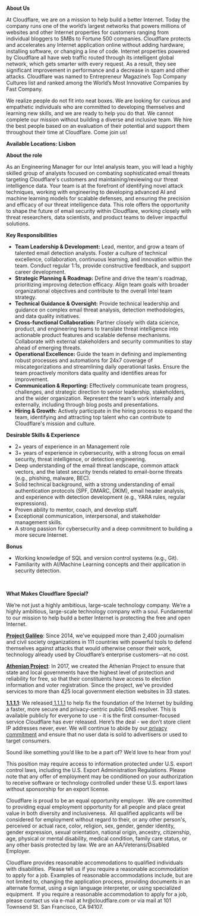 <div class="content-intro">
	<div><strong>About Us</strong></div>
	<div>
		<p>At Cloudflare, we are on a mission to help build a better Internet. Today the company runs one of the world’s largest networks that powers millions of websites and other Internet properties for customers ranging from individual bloggers to SMBs to Fortune 500 companies. Cloudflare protects and accelerates any Internet application online without adding hardware, installing software, or changing a line of code. Internet properties powered by Cloudflare all have web traffic routed through its intelligent global network, which gets smarter with every request. As a result, they see significant improvement in performance and a decrease in spam and other attacks. Cloudflare was named to Entrepreneur Magazine’s Top Company Cultures list and ranked among the World’s Most Innovative Companies by Fast Company.&nbsp;</p>
		<p><span style="font-weight: 400;">We realize people do not fit into neat boxes. We are looking for curious and empathetic individuals who are committed to developing themselves and learning new skills, and we are ready to help you do that. We cannot complete our mission without building a diverse and inclusive team. We hire the best people based on an evaluation of their potential and support them throughout their time at Cloudflare. Come join us!&nbsp;</span></p>
	</div>
</div>
<p><strong>Available Locations: Lisbon</strong></p>
<p><strong>About the role</strong></p>
<p>As an Engineering Manager for our Intel analysis team, you will lead a highly skilled group of analysts focused on combating sophisticated email threats targeting Cloudflare's customers and maintaining/reviewing our threat intelligence data. Your team is at the forefront of identifying novel attack techniques, working with engineering to developing advanced AI and machine learning models for scalable defenses, and ensuring the precision and efficacy of our threat intelligence data. This role offers the opportunity to shape the future of email security within Cloudflare, working closely with threat researchers, data scientists, and product teams to deliver impactful solutions.</p>
<p><strong>Key Responsibilities</strong></p>
<ul>
	<li><strong>Team Leadership &amp; Development:</strong> Lead, mentor, and grow a team of talented email detection analysts. Foster a culture of technical excellence, collaboration, continuous learning, and innovation within the team. Conduct regular 1:1s, provide constructive feedback, and support career development.</li>
	<li><strong>Strategic Planning &amp; Roadmap:</strong> Define and drive the team's roadmap, prioritizing improving detection efficacy. Align team goals with broader organizational objectives and contribute to the overall Intel team strategy.</li>
	<li><strong>Technical Guidance &amp; Oversight:</strong> Provide technical leadership and guidance on complex email threat analysis, detection methodologies, and data quality initiatives.&nbsp;</li>
	<li><strong>Cross-functional Collaboration:</strong> Partner closely with data science, product, and engineering teams to translate threat intelligence into actionable product features and scalable defense mechanisms. Collaborate with external stakeholders and security communities to stay ahead of emerging threats.</li>
	<li><strong>Operational Excellence:</strong> Guide the team in defining and implementing robust processes and automations for 24x7 coverage of miscategorizations and streamlining daily operational tasks. Ensure the team proactively monitors data quality and identifies areas for improvement.</li>
	<li><strong>Communication &amp; Reporting:</strong> Effectively communicate team progress, challenges, and strategic direction to senior leadership, stakeholders, and the wider organization. Represent the team's work internally and externally, including through blog posts and presentations.</li>
	<li><strong>Hiring &amp; Growth:</strong> Actively participate in the hiring process to expand the team, identifying and attracting top talent who can contribute to Cloudflare's mission and culture.</li>
</ul>
<p><strong>Desirable Skills &amp; Experience</strong></p>
<ul>
	<li>2+ years of experience in an Management role</li>
	<li>3+ years of experience in cybersecurity, with a strong focus on email security, threat intelligence, or detection engineering.</li>
	<li>Deep understanding of the email threat landscape, common attack vectors, and the latest security trends related to email-borne threats (e.g., phishing, malware, BEC).</li>
	<li>Solid technical background, with a strong understanding of email authentication protocols (SPF, DMARC, DKIM), email header analysis, and experience with detection development (e.g., YARA rules, regular expressions).</li>
	<li>Proven ability to mentor, coach, and develop staff.</li>
	<li>Exceptional communication, interpersonal, and stakeholder management skills.</li>
	<li>A strong passion for cybersecurity and a deep commitment to building a more secure Internet.</li>
</ul>
<p><strong>Bonus</strong></p>
<ul>
	<li>Working knowledge of SQL and version control systems (e.g., Git).</li>
	<li>Familiarity with AI/Machine Learning concepts and their application in security detection.</li>
</ul>
<p>&nbsp;</p>
<div class="content-conclusion">
	<p><strong>What Makes Cloudflare Special?</strong></p>
	<p><span style="font-weight: 400;">We’re not just a highly ambitious, large-scale technology company. We’re a highly ambitious, large-scale technology company with a soul. Fundamental to our mission to help build a better Internet is protecting the free and open Internet.</span></p>
	<p><a href="https://blog.cloudflare.com/protecting-free-expression-online/"><strong>Project Galileo</strong></a><span style="font-weight: 400;">: Since 2014, we've equipped more than 2,400 journalism and civil society organizations in 111 countries with powerful tools to defend themselves against attacks that would otherwise censor their work, technology already used by Cloudflare’s enterprise customers--at no cost.</span></p>
	<p><strong><a href="https://www.cloudflare.com/athenian/">Athenian Project</a></strong><span style="font-weight: 400;">: In 2017, we created the Athenian Project to ensure that state and local governments have the highest level of protection and reliability for free, so that their constituents have access to election information and voter registration. Since the project, we've provided services to more than 425 local government election websites in 33 states.</span></p>
	<p><a href="https://1.1.1.1/"><strong>1.1.1.1</strong></a><span style="font-weight: 400;">: We released</span><a href="https://1.1.1.1/"> <span style="font-weight: 400;">1.1.1.1</span></a><span style="font-weight: 400;"> to help fix the foundation of the Internet by building a faster, more secure and privacy-centric public DNS resolver. This is available publicly for everyone to use - it is the first consumer-focused service Cloudflare has ever released. Here’s the deal - we don’t store client IP addresses never, ever. We will continue to abide by our</span><a href="https://developers.cloudflare.com/1.1.1.1/privacy/public-dns-resolver"> privacy commitment</a><span style="font-weight: 400;"> and ensure that no user data is sold to advertisers or used to target consumers.</span></p>
	<p><span style="font-weight: 400;">Sound like something you’d like to be a part of? We’d love to hear from you!</span></p>
	<p><span style="font-weight: 400;">This position may require access to information protected under U.S. export control laws, including the U.S. Export Administration Regulations. Please note that any offer of employment may be conditioned on your authorization to receive software or technology controlled under these U.S. export laws without sponsorship for an export license.</span></p>
	<p><span style="font-weight: 400;">Cloudflare is proud to be an equal opportunity employer. &nbsp;We are committed to providing equal employment opportunity for all people and place great value in both diversity and inclusiveness. &nbsp;All qualified applicants will be considered for employment without regard to their, or any other person's, perceived or actual</span> <span style="font-weight: 400;">race, color, religion, sex, gender, gender identity, gender expression, sexual orientation, national origin, ancestry, citizenship, age, physical or mental disability, medical condition, family care status, or any other basis protected by law. </span><span style="font-weight: 400;">We are an AA/Veterans/Disabled Employer.</span></p>
	<p><span style="font-weight: 400;">Cloudflare provides reasonable accommodations to qualified individuals with disabilities. &nbsp;Please tell us if you require a reasonable accommodation to apply for a job. Examples of reasonable accommodations include, but are not limited to, changing the application process, providing documents in an alternate format, using a sign language interpreter, or using specialized equipment. &nbsp;If you require a reasonable accommodation to apply for a job, please contact us via e-mail at </span><span style="font-weight: 400;">hr@cloudflare.com</span><span style="font-weight: 400;"> or via mail at 101 Townsend St. San Francisco, CA 94107.</span></p>
</div>